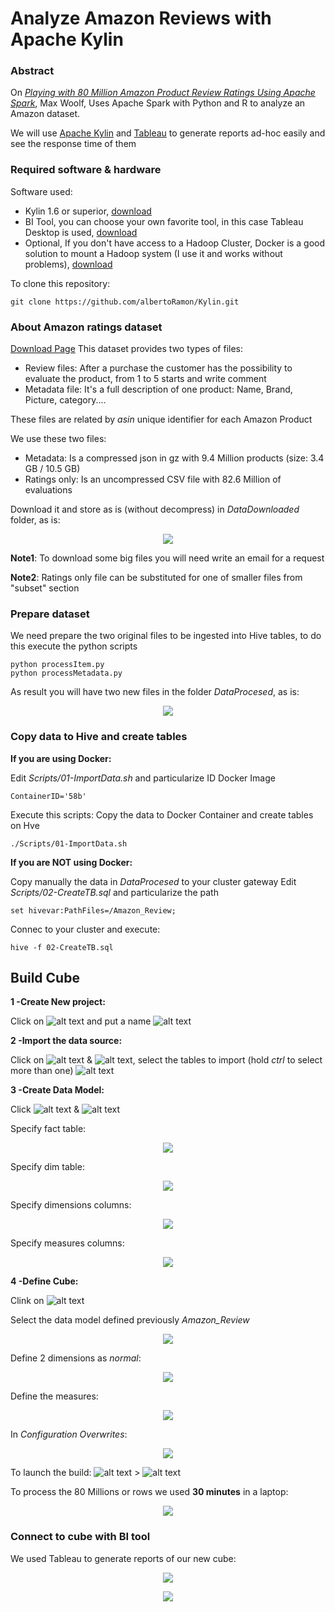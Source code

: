 # Analyze Amazon Reviews with Apache Kylin


### Abstract
On [_Playing with 80 Million Amazon Product Review Ratings Using Apache Spark_](https://github.com/adam-p/markdown-here/wiki/Markdown-Cheatsheet), Max Woolf, Uses Apache Spark with Python and R to analyze an Amazon dataset. 

We will use [Apache Kylin](http://kylin.apache.org/) and [Tableau](https://www.tableau.com/) to generate reports ad-hoc easily and see the response time of them 


### Required software & hardware
Software used: 
* Kylin 1.6 or superior, [download](http://kylin.apache.org/download/)
* BI Tool, you can choose your own favorite tool, in this case Tableau Desktop is used, [download](https://www.tableau.com/products/desktop/download)
* Optional, If you don't have access to a Hadoop Cluster, Docker is a good solution to mount a Hadoop system (I use it and works without problems), [download](https://www.docker.com/community-edition)

To clone this repository: 
```
git clone https://github.com/albertoRamon/Kylin.git
```

### About Amazon ratings dataset
[Download Page](http://jmcauley.ucsd.edu/data/amazon/)
This dataset provides two types of files:
* Review files: After a purchase the customer has the possibility to evaluate the product, from 1 to 5 starts and write comment
* Metadata file: It's a full description of one product: Name, Brand, Picture, category....

These files are related by _asin_ unique identifier for each Amazon Product

We use these two files:
* Metadata: Is a compressed json in gz with 9.4 Million products (size: 3.4 GB / 10.5 GB)
* Ratings only: Is an uncompressed CSV file with 82.6 Million of evaluations

Download it and store as is (without decompress) in _DataDownloaded_ folder, as is:
<p align="center">
  <img src=./Images/01.png />
</p>

**Note1**: To download some big files you will need write an email for a request

**Note2**: Ratings only file can be substituted for one of smaller files from "subset" section

### Prepare dataset
We need prepare the two original files to be ingested into Hive tables, to do this execute the python scripts
```
python processItem.py
python processMetadata.py
```
As result you will have two new files in the folder _DataProcesed_, as is:
<p align="center">
  <img src=./Images/02.png />
</p>

### Copy data to Hive and create tables 
**If you are using Docker:**

Edit _Scripts/01-ImportData.sh_ and particularize ID Docker Image
```
ContainerID='58b'
```
Execute this scripts: Copy the data to Docker Container and create tables on Hve
```
./Scripts/01-ImportData.sh
```

**If you are NOT using Docker:**

Copy manually the data in  _DataProcesed_ to your cluster gateway
Edit _Scripts/02-CreateTB.sql_ and particularize the path
```
set hivevar:PathFiles=/Amazon_Review;
```
Connec to your cluster and execute:
```
hive -f 02-CreateTB.sql
```

## Build Cube
**1 -Create New project:**

Click on ![alt text](./Images/03.png) and put a name ![alt text](./Images/04.png)

**2 -Import the data source:**

Click on ![alt text](./Images/05.png) & ![alt text](./Images/06.png), select the tables to import (hold _ctrl_ to select more than one) ![alt text](./Images/07.png)

**3 -Create Data Model:**

Click ![alt text](./Images/08.png) & ![alt text](./Images/09.png)

Specify fact table: 
<p align="center">
  <img src=./Images/10.png />
</p>

Specify dim table:
<p align="center">
  <img src=./Images/11.png />
</p>

Specify dimensions columns:
<p align="center">
  <img src=./Images/12.png />
</p>

Specify measures columns:
<p align="center">
  <img src=./Images/13.png />
</p>

**4 -Define Cube:**

Clink on ![alt text](./Images/14.png)

Select the data model defined previously _Amazon_Review_
<p align="center">
  <img src=./Images/15.png />
</p>

Define 2 dimensions as _normal_:
<p align="center">
  <img src=./Images/16.png />
</p>

Define the measures: 
<p align="center">
  <img src=./Images/17.png />
</p>

In _Configuration Overwrites_:
<p align="center">
  <img src=./Images/18.png />
</p>

To launch the build: ![alt text](./Images/19.png) > ![alt text](./Images/20.png)

To process the 80 Millions or rows we used **30 minutes** in a laptop:
<p align="center">
  <img src=./Images/21.png />
</p>


### Connect to cube with BI tool
We used Tableau to generate reports of our new cube:
<p align="center">
  <img src=./Images/22.png />
</p>

<p align="center">
  <img src=./Images/23.png />
</p>

